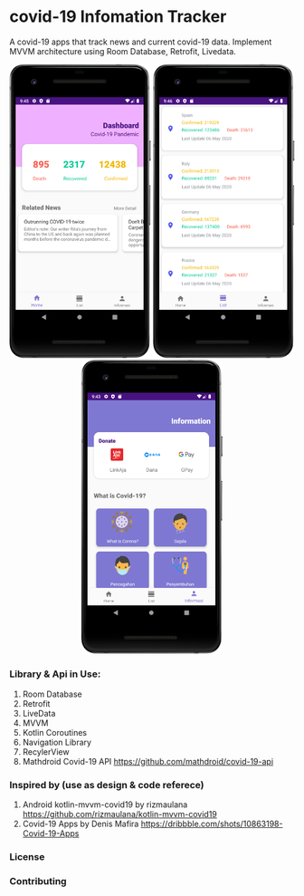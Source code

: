 # covid-19 Infomation Tracker

A covid-19 apps that track news and current covid-19 data. Implement MVVM architecture using Room Database, Retrofit, Livedata.

<p align="center">
  <img src="https://github.com/nurrizkyimani/covid19project/blob/master/Pic/home_covid.png" width="250">
  <img src="https://github.com/nurrizkyimani/covid19project/blob/master/Pic/list_covid.png" width="250">
  <img src="https://github.com/nurrizkyimani/covid19project/blob/master/Pic/profil_device.png" width="250">
 </p>

### Library & Api in Use:
1. Room Database
2. Retrofit
3. LiveData
4. MVVM
5. Kotlin Coroutines
6. Navigation Library
7. RecylerView 
8. Mathdroid Covid-19 API https://github.com/mathdroid/covid-19-api

### Inspired by (use as design & code referece)
1. Android kotlin-mvvm-covid19 by rizmaulana https://github.com/rizmaulana/kotlin-mvvm-covid19
2. Covid-19 Apps by Denis Mafira https://dribbble.com/shots/10863198-Covid-19-Apps

### License

### Contributing

